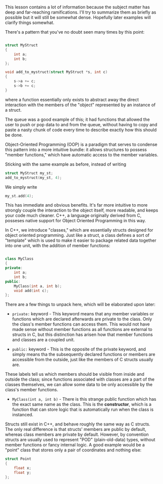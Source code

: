 
This lesson contains a lot of information because the subject matter has deep
and far-reaching ramifications. I'll try to summarize them as briefly as
possible but it will still be somewhat dense. Hopefully later examples will
clarify things somewhat.

There's a pattern that you've no doubt seen many times by this point:

```c

struct MyStruct
{
    int a;
    int b;
};

void add_to_mystruct(struct MyStruct *s, int c)
{
    s->a += c;
    s->b += c;
}

```

where a function essentially only exists to abstract away the direct interaction
with the members of the "object" represented by an instance of a struct.

The queue was a good example of this; it had functions that allowed the user
to push or pop data to and from the queue, without having to copy and paste
a nasty chunk of code every time to describe exactly how this should be done.

Object-Oriented Programming (OOP) is a paradigm that serves to condense this
pattern into a more intuitive bundle: it allows structures to possess "member
functions," which have automatic access to the member variables.

Sticking with the same example as before, instead of writing

```c
struct MyStruct my_st;
add_to_mystruct(my_st, 4);
```

We simply write

```cpp
my_st.add(4);
```
This has immediate and obvious benefits. It's far more intuitive to more
strongly couple the interaction to the object itself, more readable, and keeps
your code much cleaner. C++, a language originally derived from C, posseses
native support for Object Oriented Programming in this way.

In C++, we introduce "classes," which are essentially structs designed for
object oriented programming. Just like a struct, a class defines a sort of
"template" which is used to make it easier to package related data together
into one unit, with the addition of member functions:

```cpp

class MyClass
{
private:
    int a;
    int b;
public:
    MyClass(int a, int b);
    void add(int c);
};

```

There are a few things to unpack here, which will be elaborated upon later:

* `private:` keyword - This keyword means that any member variables or functions
which are declared afterwards are private to the class. Only the class's member
functions can access them. This would not have made sense without member
functions as all functions are external to structs in C, but this distinction
has arisen how that member functions and classes are a coupled unit.

* `public:` keyword - This is the opposite of the private keyword, and simply
means tha the subsequently declared functions or members are accessible from
the outside, just like the members of C structs usually are.

These labels tell us which members should
be visible from inside and outside the class; since functions associated with
classes are a part of the classes themselves, we can allow some data to be only
accessible by the class's member functions.

* `MyClass(int a, int b)` - There is this strange public function which has the
exact same name as the class. This is the **constructor**, which is a function
that can store logic that is automatically run when the class is instanced.




Structs still exist in C++, and behave roughly the same way as C structs.
The only real difference is that structs' members are public by default, whereas
class members are private by default. However, by convention structs are usually
used to represent "POD" (plain-old-data) types, without member functions or
fancy internal logic. A good example would be a "point" class that stores only
a pair of coordinates and nothing else:

```cpp
struct Point
{
    float x;
    float y;
};
```
